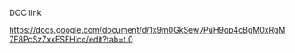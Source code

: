 DOC link 


https://docs.google.com/document/d/1x9m0GkSew7PuH9qp4cBgM0xRgM7F8PcSzZxxESEHlcc/edit?tab=t.0
